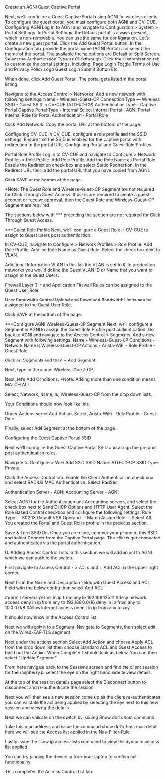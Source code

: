 Create an AGNI Guest Captive Portal

Next, we’ll configure a Guest Captive Portal using AGNI for wireless clients. To configure the guest portal, you must configure both AGNI and CV-CUE.
Configuring AGNI
Log in to AGNI and navigate to Configuration > System > Portal Settings.
In Portal Settings, the Default portal is always present, which is non-removable. You can use the same for configuration. Let’s create a new guest portal.
Click the Add Guest Portal button. 
In the Configuration tab, provide the portal name (AGNI Portal) and select the theme of the portal. The available theme options are Default or Split Screen. 
Select the Authentication Type as Clickthrough.
Click the Customization tab to customize the portal settings, including:
Page
Login Toggle
Terms of Use and Privacy Policy
Logo
Guest Login Submit Button
Etc

When done, click Add Guest Portal. The portal gets listed in the portal listing.


Navigate to the Access Control > Networks.
Add a new network with following settings:
Name - Wireless-Guest-CP
Connection Type — Wireless
SSID - Guest SSID in CV-CUE (ATD-##-CP)
Authentication Type - Captive Portal
Captive Portal Type - Internal
Select Internal Portal - AGNI Portal
Internal Role for Portal Authentication - Portal Role


Click Add Network. 
Copy the portal URL at the bottom of the page.
 







Configuring CV-CUE
In CV-CUE, configure a role profile and the SSID settings. Ensure that the SSID is enabled for the captive portal with redirection to the portal URL.
Configuring Portal and Guest Role Profiles

Portal Role Profile
Log in to CV-CUE and navigate to Configure > Network Profiles > Role Profile.
Add Role Profile.
Add the Role Name as Portal Role.
Enable the Redirection check box and select Static Redirection.
In the Redirect URL field, add the portal URL that you have copied from AGNI.



Click SAVE at the bottom of the page.


*Note: The Guest Role and Wireless-Guest-CP Segment are not required for Click Through Guest Access. If users are required to create a guest account or receive approval, then the Guest Role and Wireless-Guest-CP Segment are required. 

The sections below with *** preceding the section are not required for Click Through Guest Access.

***Guest Role Profile
Next, we’ll configure a Guest Role in CV-CUE to assign to Guest Users post authentication.

In CV-CUE, navigate to Configure > Network Profiles > Role Profile.
Add Role Profile.
Add the Role Name as Guest Role.
Select the check box next to VLAN.



Additional Information
VLAN
In this lab the VLAN is set to 0. In production networks you would define the Guest VLAN ID or Name that you want to assign to the Guest Users.

Firewall
Layer 3-4 and Application Firewall Rules can be assigned to the Guest User Role.

User Bandwidth Control
Upload and Download Bandwidth Limits can be assigned to the Guest User Role.

Click SAVE at the bottom of the page.


***Configure AGNI Wireless-Guest-CP Segment
Next, we’ll configure a Segment in AGNI to assign the Guest Role Profile post authentication.
Go back to AGNI and navigate to the Access Control > Segments.
Add a new Segment with following settings:
Name - Wireless-Guest-CP
Conditions - Network Name is Wireless-Guest-CP
Actions - Arista-WiFi - Role Profile - Guest Role

Click on Segments and then + Add Segment






Next, type in the name: Wireless-Guest-CP.



Next, let’s Add Conditions. *Note: Adding more than one condition means MATCH ALL 


Select, Network, Name, Is, Wireless-Guest-CP from the drop down lists. 

Your Conditions should now look like this.


Under Actions select Add Action.
Select, Arista-WiFi - Role Profile - Guest Role




Finally, select Add Segment at the bottom of the page. 


Configuring the Guest Captive Portal SSID

Next we’ll configure the Guest Captive Portal SSID and assign the pre and post authentication roles.

Navigate to Configure > WiFi
Add SSID
SSID Name: ATD-##-CP
SSID Type: Private


Click the Access Control tab.
Enable the Client Authentication check box and select RADIUS MAC Authentication.
Select RadSec
	
Authentication Server - AGNI
Accounting Server - AGNI

Select AGNI for the Authentication and Accounting servers, and select the check box next to Send DHCP Options and HTTP User Agent.
Select the Role Based Control checkbox and configure the following settings: 
Rule Type — 802.1X Default VSA
Operand — Match
Assign Role — Select All. You created the Portal and Guest Roles profile in the previous section. 


Save & Turn SSID On.
Once you are done, connect your phone to this SSID and select Connect from the Captive Portal page.  The clients get connected and authenticated via the portal authentication.


D. Adding Access Control Lists
In this section we will add an acl to AGNI which we can push to the switch. 

First navigate to Access Control - > ACLs  and  + Add ACL in the upper right corner



Next fill in the Name and Description fields with Guest Access and ACL Field with the below config then select Add ACL

#permit servers
permit in ip from any to 192.168.125.11
#deny network access
deny in ip from any to 192.168.0.0/16
deny in ip from any to 10.0.0.0/8
#Allow internet access
permit in ip from any to any




It should now show in the Access Control list 




Next we will apply it to a Segment. Navigate to Segments, then select edit on the Wired-EAP-TLS segment


Next under the actions section Select Add Action and choose Apply ACL from the drop down list then choose Standard ACL and Guest Access to build out the Action. When Complete it should look as below. You can then select “Update Segment”




From here navigate back to the Sessions screen and find the client session for the raspberry pi select the eye on the right hand side to view details. 



At the top of the session details page select the Disconnect button to disconnect and re-authenticate the session. 
    

Next you will then see a new session come up as the client re-authenticates you can validate the acl being applied by selecting the Eye next to this new session and viewing the details 



Next we can validate on the switch by issuing Show dot1x host command 

Take this mac address and issue the command  show dot1x host mac  <mac from above> detail here we will see the Access list applied in the Nas-Filter-Rule


Lastly issue the show ip access-lists command to view the dynamic access list applied 

  

You can try pinging the device ip from your laptop to confirm acl functionality. 

This completes the Access Control List lab. 